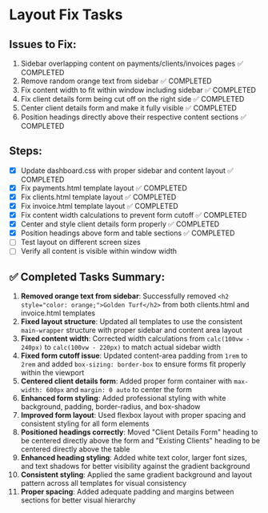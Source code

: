 # Layout Fix Tasks

## Issues to Fix:
1. Sidebar overlapping content on payments/clients/invoices pages ✅ COMPLETED
2. Remove random orange text from sidebar ✅ COMPLETED
3. Fix content width to fit within window including sidebar ✅ COMPLETED
4. Fix client details form being cut off on the right side ✅ COMPLETED
5. Center client details form and make it fully visible ✅ COMPLETED
6. Position headings directly above their respective content sections ✅ COMPLETED

## Steps:
- [x] Update dashboard.css with proper sidebar and content layout ✅ COMPLETED
- [x] Fix payments.html template layout ✅ COMPLETED
- [x] Fix clients.html template layout ✅ COMPLETED
- [x] Fix invoice.html template layout ✅ COMPLETED
- [x] Fix content width calculations to prevent form cutoff ✅ COMPLETED
- [x] Center and style client details form properly ✅ COMPLETED
- [x] Position headings above form and table sections ✅ COMPLETED
- [ ] Test layout on different screen sizes
- [ ] Verify all content is visible within window width

## ✅ Completed Tasks Summary:
1. **Removed orange text from sidebar**: Successfully removed `<h2 style="color: orange;">Golden Turf</h2>` from both clients.html and invoice.html templates
2. **Fixed layout structure**: Updated all templates to use the consistent `main-wrapper` structure with proper sidebar and content area layout
3. **Fixed content width**: Corrected width calculations from `calc(100vw - 240px)` to `calc(100vw - 220px)` to match actual sidebar width
4. **Fixed form cutoff issue**: Updated content-area padding from `1rem` to `2rem` and added `box-sizing: border-box` to ensure forms fit properly within the viewport
5. **Centered client details form**: Added proper form container with `max-width: 600px` and `margin: 0 auto` to center the form
6. **Enhanced form styling**: Added professional styling with white background, padding, border-radius, and box-shadow
7. **Improved form layout**: Used flexbox layout with proper spacing and consistent styling for all form elements
8. **Positioned headings correctly**: Moved "Client Details Form" heading to be centered directly above the form and "Existing Clients" heading to be centered directly above the table
9. **Enhanced heading styling**: Added white text color, larger font sizes, and text shadows for better visibility against the gradient background
10. **Consistent styling**: Applied the same gradient background and layout pattern across all templates for visual consistency
11. **Proper spacing**: Added adequate padding and margins between sections for better visual hierarchy
